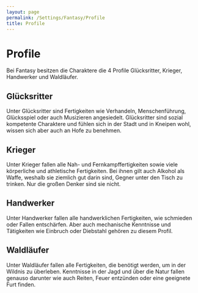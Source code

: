 ```yaml
---
layout: page
permalink: /Settings/Fantasy/Profile
title: Profile
---
```


# Profile

Bei Fantasy besitzen die Charaktere die 4 Profile Glücksritter, Krieger, Handwerker und Waldläufer.

## Glücksritter

Unter Glücksritter sind Fertigkeiten wie Verhandeln, Menschenführung, Glücksspiel oder auch Musizieren angesiedelt. Glücksritter sind sozial kompetente Charaktere und fühlen sich in der Stadt und in Kneipen wohl, wissen sich aber auch an Hofe zu benehmen.

## Krieger

Unter Krieger fallen alle Nah- und Fernkampffertigkeiten sowie viele körperliche und athletische Fertigkeiten. Bei ihnen gilt auch Alkohol als Waffe, weshalb sie ziemlich gut darin sind, Gegner unter den Tisch zu trinken. Nur die großen Denker sind sie nicht.

## Handwerker

Unter Handwerker fallen alle handwerklichen Fertigkeiten, wie schmieden oder Fallen entschärfen. Aber auch mechanische Kenntnisse und Tätigkeiten wie Einbruch oder Diebstahl gehören zu diesem Profil.

## Waldläufer

Unter Waldläufer fallen alle Fertigkeiten, die benötigt werden, um in der Wildnis zu überleben. Kenntnisse in der Jagd und über die Natur fallen genauso darunter wie auch Reiten, Feuer entzünden oder eine geeignete Furt finden.
